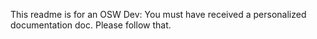 This readme is for an OSW Dev:
You must have received a personalized documentation doc. Please follow that.